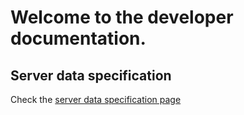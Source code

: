 # Welcome to the developer documentation.
## Server data specification
Check the [server data specification page](serverapi.md) 
